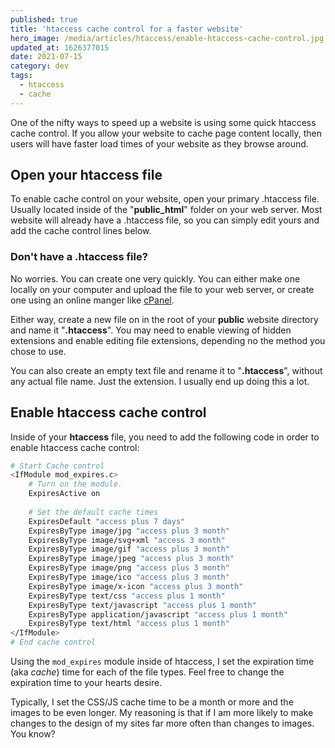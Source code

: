 ```yaml
---
published: true
title: 'htaccess cache control for a faster website'
hero_image: /media/articles/htaccess/enable-htaccess-cache-control.jpg
updated_at: 1626377015
date: 2021-07-15
category: dev
tags:
  - htaccess
  - cache
---
```


One of the nifty ways to speed up a website is using some quick htaccess cache control. If you allow your website to cache page content locally, then users will have faster load times of your website as they browse around.

## Open your htaccess file

To enable cache control on your website, open your primary .htaccess file. Usually located inside of the "**public_html**" folder on your web server. Most website will already have a .htaccess file, so you can simply edit yours and add the cache control lines below.

### Don't have a .htaccess file?

No worries. You can create one very quickly. You can either make one locally on your computer and upload the file to your web server, or create one using an online manger like [cPanel](https://www.hostwinds.com/guide/creating-editing-htaccess-file/).

Either way, create a new file on in the root of your **public** website directory and name it "**.htaccess**". You may need to enable viewing of hidden extensions and enable editing file extensions, depending no the method you chose to use.

You can also create an empty text file and rename it to "**.htaccess**", without any actual file name. Just the extension. I usually end up doing this a lot.

## Enable htaccess cache control
  
Inside of your **htaccess** file, you need to add the following code in order to enable htaccess cache control:

```bash
# Start Cache control
<IfModule mod_expires.c>
    # Turn on the module.
    ExpiresActive on
    
    # Set the default cache times
    ExpiresDefault "access plus 7 days"
    ExpiresByType image/jpg "access plus 3 month"
    ExpiresByType image/svg+xml "access 3 month"
    ExpiresByType image/gif "access plus 3 month"
    ExpiresByType image/jpeg "access plus 3 month"
    ExpiresByType image/png "access plus 3 month"
    ExpiresByType image/ico "access plus 3 month"
    ExpiresByType image/x-icon "access plus 3 month"
    ExpiresByType text/css "access plus 1 month"
    ExpiresByType text/javascript "access plus 1 month"
    ExpiresByType application/javascript "access plus 1 month"
    ExpiresByType text/html "access plus 1 month"
</IfModule>
# End cache control
```

Using the `mod_expires` module inside of htaccess, I set the expiration time (aka _cache_) time for each of the file types. Feel free to change the expiration time to your hearts desire.
  
Typically, I set the CSS/JS cache time to be a month or more and the images to be even longer. My reasoning is that if I am more likely to make changes to the design of my sites far more often than changes to images. You know?